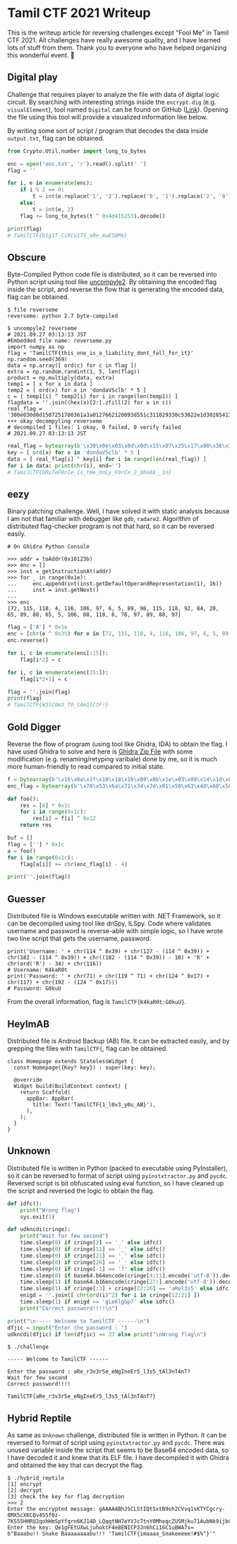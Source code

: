 # Tamil CTF 2021 Writeup

This is the writeup article for reversing challenges except "Fool Me" in Tamil CTF 2021. All challenges have really awesome quality, and I have learned lots of stuff from them. Thank you to everyone who have helped organizing this wonderful event. 🙏

## Digital play

Challenge that requires player to analyze the file with data of digital logic circuit. By searching with interesting strings inside the `encrypt.dig` (e.g. `visualElement`), tool named `Digital` can be found on GitHub ([Link](https://github.com/hneemann/Digital)). Opening the file using this tool will provide a visualized information like below.

By writing some sort of script / program that decodes the data inside `output.txt`, flag can be obtained.

```python
from Crypto.Util.number import long_to_bytes

enc = open('enc.txt', 'r').read().split(' ')
flag = ''

for i, e in enumerate(enc):
    if i % 2 == 0:
        t = int(e.replace('1', '2').replace('0', '1').replace('2', '0'), 2)
    else:
        t = int(e, 2)
    flag += long_to_bytes(t ^ 0x4d415253).decode()

print(flag)
# TamilCTF{D1g1T_CiRCu1T5_aRe_AwE50Me}
```

## Obscure

Byte-Compiled Python code file is distributed, so it can be reversed into Python script using tool like [uncompyle2](https://github.com/wibiti/uncompyle2). By obtaining the encoded flag inside the script, and reverse the flow that is generating the encoded data, flag can be obtained.

```
$ file reverseme
reverseme: python 2.7 byte-compiled
```

```
$ uncompyle2 reverseme
# 2021.09.27 03:13:13 JST
#Embedded file name: reverseme.py
import numpy as np
flag = 'TamilCTF{this_one_is_a_liability_dont_fall_for_it}'
np.random.seed(369)
data = np.array([ ord(c) for c in flag ])
extra = np.random.randint(1, 5, len(flag))
product = np.multiply(data, extra)
temp1 = [ x for x in data ]
temp2 = [ ord(x) for x in 'dondaVSclb' * 5 ]
c = [ temp1[i] ^ temp2[i] for i in range(len(temp1)) ]
flagdata = ''.join((hex(x)[2:].zfill(2) for x in c))
real_flag = '300e030d0d1507251700361a3a0127662120093d551c311029330c53022e1d3028541315363c5e3d063d0b250a090c52021f'
+++ okay decompyling reverseme
# decompiled 1 files: 1 okay, 0 failed, 0 verify failed
# 2021.09.27 03:13:13 JST
```

```python
real_flag = bytearray(b'\x30\x0e\x03\x0d\x0d\x15\x07\x25\x17\x00\x36\x1a\x3a\x01\x27\x66\x21\x20\x09\x3d\x55\x1c\x31\x10\x29\x33\x0c\x53\x02\x2e\x1d\x30\x28\x54\x13\x15\x36\x3c\x5e\x3d\x06\x3d\x0b\x25\x0a\x09\x0c\x52\x02\x1f')
key = [ ord(x) for x in 'dondaVSclb' * 5 ]
data = [ real_flag[i] ^ key[i] for i in range(len(real_flag)) ]
for i in data: print(chr(i), end='')
# TamilCTF{bRuTeF0rCe_1s_tHe_0nLy_F0rCe_2_bReAk__1n}
```

## eezy

Binary patching challenge. Well, I have solved it with static analysis because I am not that familiar with debugger like `gdb`, `radare2`. Algorithm of distributed flag-checker program is not that hard, so it can be reversed easily.

```
# On Ghidra Python Console

>>> addr = toAddr(0x10123b)
>>> enc = []
>>> inst = getInstructionAt(addr)
>>> for _ in range(0x1e):
... 	enc.append(int(inst.getDefaultOperandRepresentation(1), 16))
... 	inst = inst.getNext()
... 
>>> enc
[72, 115, 118, 4, 116, 106, 97, 6, 5, 89, 98, 115, 118, 92, 84, 20, 65, 89, 88, 65, 5, 106, 88, 118, 6, 78, 97, 89, 88, 97]
```

```python
flag = ['A'] * 0x1e
enc = [chr(e ^ 0x35) for e in [72, 115, 118, 4, 116, 106, 97, 6, 5, 89, 98, 115, 118, 92, 84, 20, 65, 89, 88, 65, 5, 106, 88, 118, 6, 78, 97, 89, 88, 97]]
enc.reverse()

for i, c in enumerate(enc[:15]):
    flag[i*2] = c

for i, c in enumerate(enc[15:]):
    flag[i*2+1] = c

flag = ''.join(flag)
print(flag)
# TamilCTF{W3lC0m3_T0_tAm1lCtF!}
```

## Gold Digger

Reverse the flow of program (using tool like Ghidra, IDA) to obtain the flag. I have used Ghidra to solve and here is [Ghidra Zip File](https://drive.google.com/file/d/1zUpUVYuGhSTFweneFBhs_2H2YIwOz3-S/view?usp=sharing) with some modification (e.g. renaming/retyping varibale) done by me, so it is much more human-friendly to read compared to initial state.

```python
f = bytearray(b'\x16\x0a\x1f\x10\x18\x1b\x09\x0b\x1e\x03\x08\x14\x1d\x00\x07\x11\x17\x13\x15\x1c\x12\x02\x06\x04\x19\x05\x1a\x01\x00')
enc_flag = bytearray(b'\x70\x53\x6a\x71\x34\x7d\x81\x50\x63\x48\x68\x58\x59\x63\x49\x6d\x47\x65\x4a\x73\x58\x72\x4c\x63\x79\x4b\x7f\x78')

def foo():
    res = [0] * 0x1c
    for i in range(0x1c):
        res[i] = f[i] ^ 0x12
    return res

buf = []
flag = [''] * 0x1c
a = foo()
for i in range(0x1c):
    flag[a[i]] += chr(enc_flag[i] - 4)

print(''.join(flag))
```

## Guesser

Distributed file is Windows executable written with .NET Framework, so it can be decompiled using tool like dnSpy, ILSpy. Code where validates username and password is reverse-able with simple logic, so I have wrote two line script that gets the username, password.  

```
print('Username: ' + chr(114 ^ 0x39) + chr(127 - (114 ^ 0x39)) + chr(182 - (114 ^ 0x39)) + chr((182 - (114 ^ 0x39)) - 10) + 'R' + chr(ord('R') - 34) + chr(116))
# Username: K4kaR0t
print('Password: ' + chr(71) + chr(119 ^ 71) + chr(124 ^ 0x17) + chr(117) + chr(192 - (124 ^ 0x17)))
# Password: G0kuU
```

From the overall information, flag is `TamilCTF{K4kaR0t:G0kuU}`.

## HeyImAB

Distributed file is Android Backup (AB) file. It can be extracted easily, and by grepping the files with `TamilCTF{`, flag can be obtained.

```
class Homepage extends StatelessWidget {
  const Homepage({Key? key}) : super(key: key);

  @override
  Widget build(BuildContext context) {
    return Scaffold(
      appBar: AppBar(
        title: Text('TamilCTF{1_l0v3_y0u_AB}'),
      ),
    );
  }
}
```

## Unknown

Distributed file is written in Python (packed to executable using PyInstaller), so it can be reversed to format of script using `pyinstxtractor.py` and `pycdc`. Reversed script is bit obfuscated using eval function, so I have cleaned up the script and reversed the logic to obtain the flag.

```python
def idfc():
    print("Wrong flag")
    sys.exit(1)

def udkncdi(cringe):
    print("Wait for few second")
    time.sleep(0) if cringe[3] == '_' else idfc()
    time.sleep(0) if cringe[11] == '_' else idfc()
    time.sleep(0) if cringe[21] == '_' else idfc()
    time.sleep(0) if cringe[26] == '_' else idfc()
    time.sleep(0) if cringe[-1] == '?' else idfc()
    time.sleep(0) if base64.b64encode(cringe[4:11].encode('utf-8')).decode() == "cjN2M3JTZQ==" else idfc()
    time.sleep(1) if base64.b16encode(cringe[27:].encode('utf-8')).decode()  == '74416C336E54346E543F' else idfc()
    time.sleep(1) if cringe[:3] + cringe[22:26] == 'aRel3s5' else idfc()
    enigd = ''.join([ chr(ord(i)^2) for i in cringe[12:21] ])
    time.sleep(1) if enigd == 'gLeKlgGp7' else idfc()
    print("Correct password!!!!\n")

print("\n----- Welcome to TamilCTF ------\n")
dfjic = input("Enter the password : ")
udkncdi(dfjic) if len(dfjic) == 37 else print("\nWrong flag\n")
```

```
$ ./challenge

----- Welcome to TamilCTF ------

Enter the password : aRe_r3v3rSe_eNgIneEr5_l3s5_tAl3nT4nT?
Wait for few second
Correct password!!!!
```

`TamilCTF{aRe_r3v3rSe_eNgIneEr5_l3s5_tAl3nT4nT?}`

## Hybrid Reptile

As same as `Unknown` challenge, distributed file is written in Python. It can be reversed to format of script using `pyinstxtractor.py` and `pycdc`. There was unused variable inside the script that seems to be Base64 encoded data, so I have decoded it and knew that its ELF file. I have decompiled it with Ghidra and obtained the key that can decrypt the flag.

```
$ ./hybrid_reptile
[1] encrypt
[2] decrypt
[3] check the key for flag decryption
>>> 2
Enter the encrypted message: gAAAAABhJSCLStIQtSxtB9oh2CVvq1sKTYCgcry-8MX5cXKCQv4SSf0z-7KS55HHRU2qohHmSpYfqrn6KJ14D_LQqqtNH7eYVJc7tnY0MheqcZUSMjku71AubNk9ijbCH6sOnxVWE7_YxVG94Zo2W5htXVLlky6CIA==
Enter the key: Qe1gFEtUXwLjuhoktF4e8ENICPJJn6hCi16C1uBWA7s=
b"Baaabu!! Snake Baaaaaaaabu!!! 'TamilCTF{imaaaa_Snakeeeee!#$%^}'"
```
